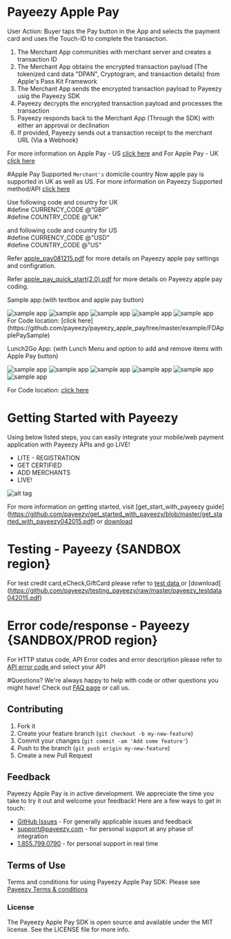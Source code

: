# Payeezy Apple Pay

User Action: Buyer taps the Pay button in the App and selects the payment card and uses the Touch-ID to complete the transaction.

1. The Merchant App communities with merchant server and creates a transaction ID
2. The Merchant App obtains the encrypted transaction payload (The tokenized card data "DPAN", Cryptogram, and transaction details) 
   from Apple's Pass Kit Framework
3. The Merchant App sends the encrypted transaction payload to Payeezy usig the Payeezy SDK
4. Payeezy decrypts the encrypted transaction payload and processes the transaction
5. Payeezy responds back to the Merchant App (Through the SDK) with either an approval or declination
6. If provided, Payeezy sends out a transaction receipt to the merchant URL (Via a Webhook)

For more information on Apple Pay - US [click here](http://www.apple.com/apple-pay/) 
and For Apple Pay - UK [click here](https://www.apple.com/uk/apple-pay/) 

#Apple Pay Supported ``Merchant's`` domicile country
Now apple pay is supported in UK as well as US. For more information on Payeezy Supported method/API [click here](https://developer.payeezy.com/select-your-integration-method) 

Use following code and country for UK <br/>
\#define CURRENCY_CODE @“GBP” <br/>
\#define COUNTRY_CODE @“UK" 

and following code and country for US<br/>
\#define CURRENCY_CODE @"USD"<br/>
\#define COUNTRY_CODE @"US"

Refer [apple_pay081215.pdf](https://github.com/payeezy/payeezy_apple_pay/raw/master/guide/apple_pay081215.pdf) for more details on Payeezy apple pay settings and configration. 

Refer [apple_pay_quick_start(2.0).pdf](https://github.com/payeezy/payeezy_apple_pay/raw/master/guide/apple_pay_quick_start(2.0).pdf) for more details on Payeezy apple pay coding.


Sample app:(with textbox and apple pay button)

<div><img src="https://github.com/payeezy/payeezy_apple_pay/raw/master/guide/images/simple_app_landing_page.png" alt="sample app"/>&nbsp;<img src="https://github.com/payeezy/payeezy_apple_pay/raw/master/guide/images/simple_app_payment_sheet.png" alt="sample app"/>&nbsp;<img src="https://github.com/payeezy/payeezy_apple_pay/raw/master/guide/images/simple_app_payment_processing.png" alt="sample app"/>&nbsp;<img src="https://github.com/payeezy/payeezy_apple_pay/raw/master/guide/images/simple_app_payment_done.png" alt="sample app"/>&nbsp;<img src="https://github.com/payeezy/payeezy_apple_pay/raw/master/guide/images/simple_app_payment_confirmation.png" alt="sample app"/></div>
For Code location: [click here] (https://github.com/payeezy/payeezy_apple_pay/tree/master/example/FDApplePaySample)

Lunch2Go App: (with Lunch Menu and option to add and remove items with Apple Pay button)
<div><img src="https://github.com/payeezy/payeezy_apple_pay/raw/master/guide/images/ltg_app_landing_page.png" alt="sample app"/>&nbsp;<img src="https://github.com/payeezy/payeezy_apple_pay/raw/master/guide/images/ltg_app_payment_sheet.png" alt="sample app"/>&nbsp;<img src="https://github.com/payeezy/payeezy_apple_pay/raw/master/guide/images/ltg_app_order_page.png" alt="sample app"/>&nbsp;<img src="https://github.com/payeezy/payeezy_apple_pay/raw/master/guide/images/ltg_app_payment_processing.png" alt="sample app"/>&nbsp;<img src="https://github.com/payeezy/payeezy_apple_pay/raw/master/guide/images/ltg_app_payment_done.png" alt="sample app"/>&nbsp;<img src="https://github.com/payeezy/payeezy_apple_pay/raw/master/guide/images/ltg_app_payment_confirmation.png" alt="sample app"/></div>

For Code location: [click here](https://github.com/payeezy/payeezy_apple_pay/tree/master/example/LunchToGo)

# Getting Started with Payeezy
Using below listed steps, you can easily integrate your mobile/web payment application with Payeezy APIs and go LIVE!
*	LITE  - REGISTRATION  
*	GET CERTIFIED
*	ADD MERCHANTS 
*	LIVE!

![alt tag](https://github.com/payeezy/get_started_with_payeezy/raw/master/payeezy_flow_diagram.png)

For more information on getting started, visit  [get_start_with_payeezy guide] (https://github.com/payeezy/get_started_with_payeezy/blob/master/get_started_with_payeezy042015.pdf) or [download](https://github.com/payeezy/get_started_with_payeezy/raw/master/get_started_with_payeezy042015.pdf)

# Testing - Payeezy {SANDBOX region}
For test credit card,eCheck,GiftCard please refer to [test data ](https://github.com/payeezy/testing_payeezy/blob/master/payeezy_testdata042015.pdf) or [download] (https://github.com/payeezy/testing_payeezy/raw/master/payeezy_testdata042015.pdf)

# Error code/response - Payeezy {SANDBOX/PROD region}
For HTTP status code, API Error codes and error description please refer to [API error code ](https://developer.payeezy.com/payeezy_new_docs/apis) and select your API

#Questions?
We're always happy to help with code or other questions you might have! Check out [FAQ page](https://developer.payeezy.com/faq-page) or call us. 

## Contributing

1. Fork it 
2. Create your feature branch (`git checkout -b my-new-feature`)
3. Commit your changes (`git commit -am 'Add some feature'`)
4. Push to the branch (`git push origin my-new-feature`)
5. Create a new Pull Request  


## Feedback

Payeezy Apple Pay is in active development. We appreciate the time you take to try it out and welcome your feedback!
Here are a few ways to get in touch:
* [GitHub Issues](https://github.com/payeezy/payeezy/issues) - For generally applicable issues and feedback
* support@payeezy.com - for personal support at any phase of integration
* [1.855.799.0790](tel:+18557990790)  - for personal support in real time 

## Terms of Use

Terms and conditions for using Payeezy Apple Pay SDK: Please see [Payeezy Terms & conditions](https://developer.payeezy.com/terms-use)
 
### License
The Payeezy Apple Pay SDK is open source and available under the MIT license. See the LICENSE file for more info.
